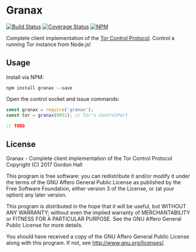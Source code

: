 Granax
======

[![Build Status](https://img.shields.io/travis/bookchin/granax/master.svg?style=flat-square)](https://travis-ci.org/bookchin/granax)
[![Coverage Status](https://img.shields.io/coveralls/bookchin/granax.svg?style=flat-square)](https://coveralls.io/r/bookchin/granax)
[![NPM](https://img.shields.io/npm/v/granax.svg?style=flat-square)](https://www.npmjs.com/package/granax)

Complete client implementation of the [Tor Control Protocol](https://gitweb.torproject.org/torspec.git/plain/control-spec.txt). 
Control a running Tor instance from Node.js!

Usage
-----

Install via NPM:

```
npm install granax --save
```

Open the control socket and issue commands:

```js
const granax = require('granax');
const tor = granax(9051); // Tor's ControlPort

// TODO 
```

License
-------

Granax - Complete client implementation of the Tor Control Protocol  
Copyright (C) 2017 Gordon Hall

This program is free software: you can redistribute it and/or modify
it under the terms of the GNU Affero General Public License as published
by the Free Software Foundation, either version 3 of the License, or
(at your option) any later version.

This program is distributed in the hope that it will be useful,
but WITHOUT ANY WARRANTY; without even the implied warranty of
MERCHANTABILITY or FITNESS FOR A PARTICULAR PURPOSE.  See the
GNU Affero General Public License for more details.

You should have received a copy of the GNU Affero General Public License
along with this program.  If not, see <http://www.gnu.org/licenses/>.


